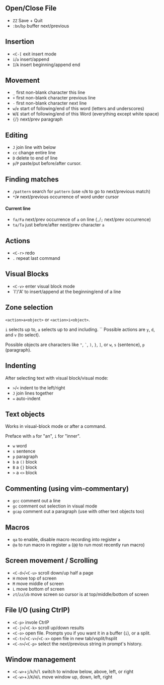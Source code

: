 ## Open/Close File

- `ZZ` Save + Quit
- `:bn`/`bp` buffer next/previous

## Insertion

- `<C-[` exit insert mode
- `i`/`a` insert/append
- `I`/`A` insert beginning/append end

## Movement

- `_` first non-blank character this line
- `+` first non-blank character previous line
- `-` first non-blank character next line
- `w`/`e` start of following/end of this word (letters and underscores)
- `W`/`E` start of following/end of this Word (everything except white space)
- `{`/`}` next/prev paragraph

## Editing

- `J` join line with below
- `cc` change entire line
- `D` delete to end of line
- `p`/`P` paste/put before/after cursor.

## Finding matches

- `/pattern` search for `pattern` (use `n`/`N` to go to next/previous match)
- `*`/`#` next/previous occurrence of word under cursor

#### Current line

- `fa/Fa` next/prev occurrence of `a` on line (`,`/`;` next/prev occurrence)
- `ta/Ta` just before/after next/prev character `a`

## Actions

- `<C-r>` redo
- `.` repeat last command

## Visual Blocks

- `<C-v>` enter visual block mode
- `I'/'A' to insert/append at the beginning/end of a line

## Zone selection

`<action>a<object>` or `<action>i<object>`.

`i` selects up to, `a` selects up to and including.
``
Possible actions are `y`, `d`, and `v` (to select).

Possible objects are characters like `"`, `` ` ``, `)`, `}`, `]`, or `w`, `s`
(sentence), `p` (paragraph).

## Indenting

After selecting text with visual block/visual mode:

- `>`/`<` indent to the left/right
- `J` join lines together
- `=` auto-indent

## Text objects

Works in visual-block mode or after a command.

Preface with `a` for "an", `i` for "inner".

- `w` word
- `s` sentence
- `p` paragraph
- `b` a `()` block
- `B` a `{}` block
- `>` a `<>` block

## Commenting (using vim-commentary)

- `gcc` comment out a line
- `gc` comment out selection in visual mode
- `gcap` comment out a paragraph (use with other text objects too)

## Macros

- `qa` to enable, disable macro recording into register `a`
- `@a` to run macro in register `a` (`@@` to run most recently run macro)

## Screen movement / Scrolling

- `<C-d>`/`<C-u>` scroll down/up half a page
- `H` move top of screen
- `M` move middle of screen
- `L` move bottom of screen
- `zt`/`zz`/`zb` move screen so cursor is at top/middle/bottom of screen

## File I/O (using CtrlP)

- `<C-p>` invole CtrlP
- `<C-j>`/`<C-k>` scroll up/down results
- `<C-o>` open file. Prompts you if you want it in a buffer (`i`), or a split.
- `<C-t>`/`<C-v>`/`<C-x>` open file in new tab/vsplit/hsplit
- `<C-n>`/`<C-p>` select the next/previous string in prompt's history.

## Window management

- `<C-w>`+`j`/`k`/`h`/`l` switch to window below, above, left, or right
- `<C-w>`+`J`/`K`/`H`/`L` move window up, down, left, right
